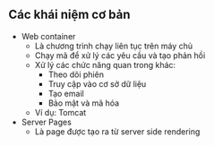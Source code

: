 ## Các khái niệm cơ bản
- Web container
	- Là chương trình chạy liên tục trên máy chủ
	- Chạy mã để xử lý các yêu cầu và tạo phản hồi
	- Xử lý các chức năng quan trong khác:
		- Theo dõi phiên
		- Truy cập vào cơ sở dữ liệu
		- Tạo email
		- Bảo mật và mã hóa
	- Ví dụ: Tomcat
- Server Pages
	- Là page được tạo ra từ server side rendering